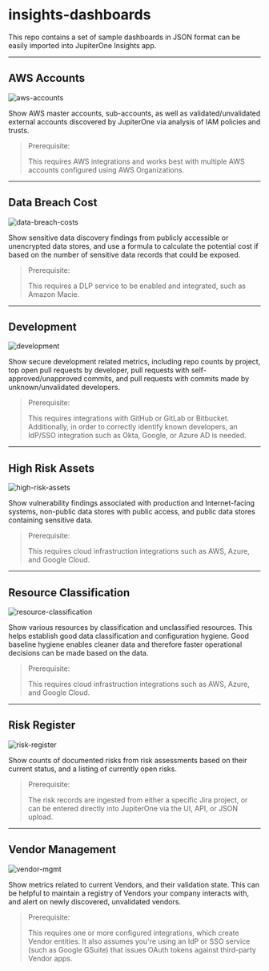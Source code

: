 # insights-dashboards

This repo contains a set of sample dashboards in JSON format can be easily
imported into JupiterOne Insights app.

---

## AWS Accounts

![aws-accounts](screenshots/aws-accounts.png)

Show AWS master accounts, sub-accounts, as well as validated/unvalidated
external accounts discovered by JupiterOne via analysis of IAM policies and trusts.

> Prerequisite: 
>
> This requires AWS integrations and works best with multiple AWS
> accounts configured using AWS Organizations.

---

## Data Breach Cost

![data-breach-costs](screenshots/data-breach-cost.png)

Show sensitive data discovery findings from publicly accessible or unencrypted data stores, 
and use a formula to calculate the potential cost if based on the number of sensitive data records
that could be exposed.

> Prerequisite: 
>
> This requires a DLP service to be enabled and integrated, such as Amazon Macie.

---

## Development

![development](screenshots/development.png)

Show secure development related metrics, including repo counts by project, top open pull requests
by developer, pull requests with self-approved/unapproved commits, and pull requests with commits
made by unknown/unvalidated developers.

> Prerequisite: 
>
> This requires integrations with GitHub or GitLab or Bitbucket. Additionally, in order to correctly
> identify known developers, an IdP/SSO integration such as Okta, Google, or Azure AD is needed.

---

## High Risk Assets

![high-risk-assets](screenshots/high-risk-assets.png)

Show vulnerability findings associated with production and Internet-facing systems,
non-public data stores with public access, and public data stores containing sensitive data.

> Prerequisite: 
>
> This requires cloud infrastruction integrations such as AWS, Azure, and Google Cloud.

---

## Resource Classification 

![resource-classification](screenshots/resource-classification.png)

Show various resources by classification and unclassified resources. This helps establish good
data classification and configuration hygiene. Good baseline hygiene enables cleaner data and
therefore faster operational decisions can be made based on the data.

> Prerequisite: 
>
> This requires cloud infrastruction integrations such as AWS, Azure, and Google Cloud.

---

## Risk Register

![risk-register](screenshots/risk-register.png)

Show counts of documented risks from risk assessments based on their current status, and a listing 
of currently open risks.

> Prerequisite: 
>
> The risk records are ingested from either a specific Jira project, or can be entered directly into
> JupiterOne via the UI, API, or JSON upload.

---

## Vendor Management

![vendor-mgmt](screenshots/vendor-mgmt.png)

Show metrics related to current Vendors, and their validation state. This can be
helpful to maintain a registry of Vendors your company interacts with, and alert
on newly discovered, unvalidated vendors.

> Prerequisite: 
> 
> This requires one or more configured integrations, which create
> Vendor entities. It also assumes you're using an IdP or SSO service (such as
> Google GSuite) that issues OAuth tokens against third-party Vendor apps.
